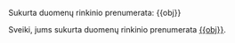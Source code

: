 Sukurta duomenų rinkinio prenumerata: {{obj}}

Sveiki, jums sukurta duomenų rinkinio prenumerata [{{obj}}]({{link}}).

